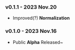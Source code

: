 ### v0.1.1 - 2023 Nov.20
- Improved(?) **Normalization**

### v0.1.0 - 2023 Nov.16
- Public **Alpha** Released~
